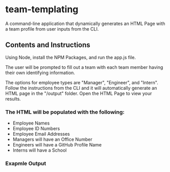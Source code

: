 # team-templating


A command-line application that dynamically generates an HTML Page with a team profile from user inputs from the CLI. 

## Contents and Instructions

Using Node, install the NPM Packages, and run the app.js file. 

The user will be prompted to fill out a team with each team member having their own identifying information. 

The options for employee types are "Manager", "Engineer", and "Intern". Follow the instructions from the CLI and it will automatically generate an HTML page in the "/output" folder. Open the HTML Page to view your results. 

### The HTML will be populated with the following:

* Employee Names
* Employee ID Numbers
* Employee Email Addresses
* Managers will have an Office Number
* Engineers will have a GitHub Profile Name
* Interns will have a School

### Exapmle Output

